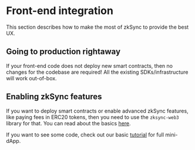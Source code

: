 # Front-end integration

This section describes how to make the most of zkSync to provide the best UX.

## Going to production rightaway

If your front-end code does not deploy new smart contracts, then no changes for the codebase are required! All the existing SDKs/infrastructure will work out-of-box.

## Enabling zkSync features

If you want to deploy smart contracts or enable advanced zkSync features, like paying fees in ERC20 tokens, then you need to use the `zksync-web3` library for that. You can read about the basics [here](./features).

If you want to see some code, check out our basic [tutorial](../../dev/guide/hello-world.md) for full mini-dApp.
